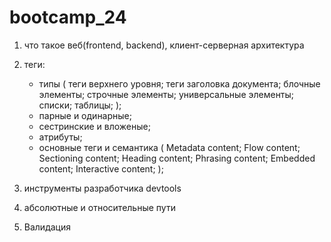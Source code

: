 # bootcamp_24

1.  что такое веб(frontend, backend), клиент-серверная архитектура
2.  теги:

    - типы (
      теги верхнего уровня;
      теги заголовка документа;
      блочные элементы;
      строчные элементы;
      универсальные элементы;
      списки;
      таблицы;
      );
    - парные и одинарные;
    - сестринские и вложеные;
    - атрибуты;
    - основные теги и семантика (
      Metadata content;
      Flow content;
      Sectioning content;
      Heading content;
      Phrasing content;
      Embedded content;
      Interactive content;
      );

3.  инструменты разработчика devtools
4.  абсолютные и относительные пути
5.  Валидация
